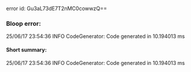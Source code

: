 error id: Gu3aL73dE7T2nMC0cowwzQ==
### Bloop error:

25/06/17 23:54:36 INFO CodeGenerator: Code generated in 10.194013 ms
#### Short summary: 

25/06/17 23:54:36 INFO CodeGenerator: Code generated in 10.194013 ms